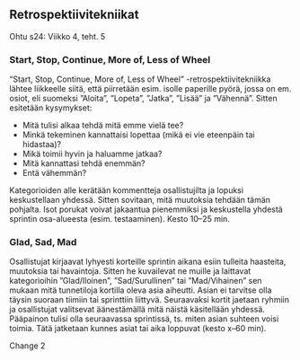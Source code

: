 ## Retrospektiivitekniikat

Ohtu s24: Viikko 4, teht. 5

### Start, Stop, Continue, More of, Less of Wheel

“Start, Stop, Continue, More of, Less of Wheel” -retrospektiivitekniikka lähtee liikkeelle siitä, että piirretään esim. isolle paperille pyörä, jossa on em. osiot, eli suomeksi ”Aloita”, ”Lopeta”, ”Jatka”, ”Lisää” ja ”Vähennä”. Sitten esitetään kysymykset:

- Mitä tulisi alkaa tehdä mitä emme vielä tee?
- Minkä tekeminen kannattaisi lopettaa (mikä ei vie eteenpäin tai hidastaa)?
- Mikä toimii hyvin ja haluamme jatkaa?
- Mitä kannattasi tehdä enemmän?
- Entä vähemmän?

Kategorioiden alle kerätään kommentteja osallistujilta ja lopuksi keskustellaan yhdessä. Sitten sovitaan, mitä muutoksia tehdään tämän pohjalta. Isot porukat voivat jakaantua pienemmiksi ja keskustella yhdestä sprintin osa-alueesta (esim. testaaminen). Kesto 10–25 min.

### Glad, Sad, Mad

Osallistujat kirjaavat lyhyesti korteille sprintin aikana esiin tulleita haasteita, muutoksia tai havaintoja. Sitten he kuvailevat ne muille ja laittavat kategorioihin ”Glad/Iloinen”, ”Sad/Surullinen” tai ”Mad/Vihainen” sen mukaan mitä tunnetiloja kortilla oleva asia aiheutti. Asian ei tarvitse olla täysin suoraan tiimiin tai sprinttiin liittyvä. Seuraavaksi kortit jaetaan ryhmiin ja osallistujat valitsevat äänestämällä mitä näistä käsitellään yhdessä. Pääpainon tulisi olla seuraavassa sprintissä, ts. miten asian suhteen voisi toimia. Tätä jatketaan kunnes asiat tai aika loppuvat (kesto  x–60 min).

Change 2